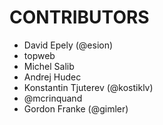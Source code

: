 # CONTRIBUTORS

 * David Epely (@esion)
 * topweb
 * Michel Salib
 * Andrej Hudec
 * Konstantin Tjuterev (@kostiklv)
 * @mcrinquand
 * Gordon Franke (@gimler)
